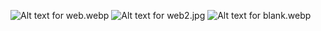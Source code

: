 ![Alt text for web.webp](page3/images/web.webp)
![Alt text for web2.jpg](page3/images/web2.jpg)
![Alt text for blank.webp](page3/images/blank.webp)
